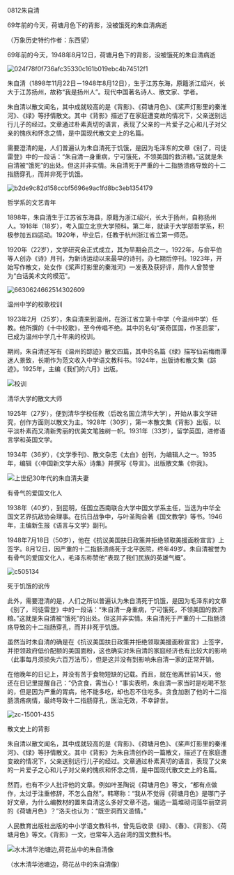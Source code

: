 0812朱自清

69年前的今天，荷塘月色下的背影，没被饿死的朱自清病逝

（万象历史特约作者：东西望）

69年前的今天，1948年8月12日，荷塘月色下的背影，没被饿死的朱自清病逝

![024f78f0f736afc35330c161b019ebc4b74512f1](024f78f0f736afc35330c161b019ebc4b74512f1.jpg)

朱自清（1898年11月22日－1948年8月12日），生于江苏东海，原籍浙江绍兴，长大于江苏扬州，故称“我是扬州人”。现代中国著名诗人、散文家、学者。

朱自清以散文闻名，其中成就较高的是《背影》、《荷塘月色》、《桨声灯影里的秦淮河》、《绿》等抒情散文。其中《背影》描述了在家庭遭变故的情况下，父亲送别远行儿子的经过。文章通过朴素真切的语言，表现了父亲的一片爱子之心和儿子对父亲的愧疚和怀念之情，是中国现代散文史上的名篇。

需要澄清的是，人们普遍认为朱自清死于饥饿，是因为毛泽东的文章《别了，司徒雷登》中的一段话：“朱自清一身重病，宁可饿死，不领美国的救济粮。”这就是朱自清被“饿死”的出处。但这并非实情。朱自清死于严重的十二指肠溃疡导致的十二指肠穿孔，而并非死于饥饿。

![b2de9c82d158ccbf5696e9ac1fd8bc3eb1354179](b2de9c82d158ccbf5696e9ac1fd8bc3eb1354179.jpg)

哲学系的文艺青年

1898年，朱自清生于江苏省东海县，原籍为浙江绍兴，长大于扬州，自称扬州人。1916年（18岁），考入国立北京大学预科。第二年，就读于大学部哲学系，积极参加五四运动。1920年，毕业后，任教于杭州浙江省立第一师范。

1920年（22岁），文学研究会正式成立，其为早期会员之一。1922年，与俞平伯等人创办《诗》月刊，为新诗运动以来最早的诗刊，办七期后停刊。1923年，开始写作散文，处女作《桨声灯影里的秦淮河》一发表及获好评，周作人曾赞誉为“白话美术文的模范”。

![6630624662514302609](6630624662514302609.jpg)

温州中学的校歌校训

1923年2月（25岁），朱自清来到温州，在浙江省立第十中学（今温州中学）任教。他所撰的《十中校歌》，至今传唱不绝。其中的名句“英奇匡国，作圣启蒙”，已成为温州中学几十年来的校训。

期间，朱自清还写有《温州的踪迹》散文四篇，其中的名篇《绿》描写仙岩梅雨潭迷人景致，长期作为范文收入中学语文教科书。1924年，出版诗和散文集《踪迹》。1925年，主编《我们的六月》出版。

![校训](校训.jpeg)

清华大学的散文大师

1925年（27岁），便到清华学校任教（后改名国立清华大学），开始从事文学研究，创作方面则以散文为主。1928年（30岁），第一本散文集《背影》出版，以平淡朴素而又清新秀丽的优美文笔独树一帜。1931年（33岁），留学英国，进修语言学和英国文学。

1934年（36岁），《文学季刊》、散文杂志《太白》创刊，为编辑人之一。1935年，编辑《〈中国新文学大系〉诗集》并撰写《导言》。出版散文集《你我》。

![上世纪30年代的朱自清夫妻](上世纪30年代的朱自清夫妻.jpeg)

有骨气的爱国文化人

1938年（40岁），到昆明，任国立西南联合大学中国文学系主任，当选为中华全国文艺界抗敌协会理事。在抗日战争中，与叶圣陶合著《国文教学》等书。1946年，主编新生报《语言与文学》副刊。

1948年7月18日（50岁），他在《抗议美国扶日政策并拒绝领取美援面粉宣言》上签字。8月12日，因严重的十二指肠溃疡死于北平医院，终年49岁。朱自清被誉为有骨气的爱国文化人，毛泽东称赞他“表现了我们民族的英雄气概”。

![c505134](c505134.jpg)

死于饥饿的讹传

此外，需要澄清的是，人们之所以普遍认为朱自清死于饥饿，是因为毛泽东的文章《别了，司徒雷登》中的一段话：“朱自清一身重病，宁可饿死，不领美国的救济粮。”这就是朱自清被“饿死”的出处。但这并非实情。朱自清死于严重的十二指肠溃疡导致的十二指肠穿孔，而并非死于饥饿。

虽然当时朱自清的确是在《抗议美国扶日政策并拒绝领取美援面粉宣言》上签字，并拒领政府低价配额的美国面粉，这也确实对朱自清的家庭经济也有比较大的影响（此事每月须损失六百万法币），但是这并没有到影响朱自清一家的正常开销。

在他晚年的日记上，并没有苦于食物短缺的记载。而且，就在他离世前14天，他还在日记里提醒自己：“仍贪食，需当心！”事实表明，朱自清一家当时是吃喝不愁的，但是因为严重的胃病，他不能多吃，却也忍不住吃多。贪食加剧了他的十二指肠溃疡病情，最终导致十二指肠穿孔，医治无效，不幸辞世。

![zc-15001-435](zc-15001-435.jpg)

散文史上的背影

朱自清以散文闻名，其中成就较高的是《背影》、《荷塘月色》、《桨声灯影里的秦淮河》、《绿》等抒情散文。其中《背影》为朱自清创作的一篇散文，描述了在家庭遭变故的情况下，父亲送别远行儿子的经过。文章通过朴素真切的语言，表现了父亲的一片爱子之心和儿子对父亲的愧疚和怀念之情，是中国现代散文史上的名篇。

然而，也有不少人批评他的文章。例如叶圣陶说《荷塘月色》等文，“都有点做作，太过于注重修辞，不怎么自然”。韩寒称：“我从不觉得《荷塘月色》是哪门子好文章，为什么编教材的置朱自清这么多好文章不选，偏选一篇堆砌词藻华丽空洞的《荷塘月色》？”洛夫也认为：“既空洞而又滥情。”

人民教育出版社出版的中小学语文教科书，曾先后收录《绿》、《春》、《背影》、《荷塘月色》等文。《背影》一文，也常年入选台湾的国文教科书。

![水木清华池塘边,荷花丛中的朱自清像](水木清华池塘边,荷花丛中的朱自清像.png)

（水木清华池塘边，荷花丛中的朱自清像）
